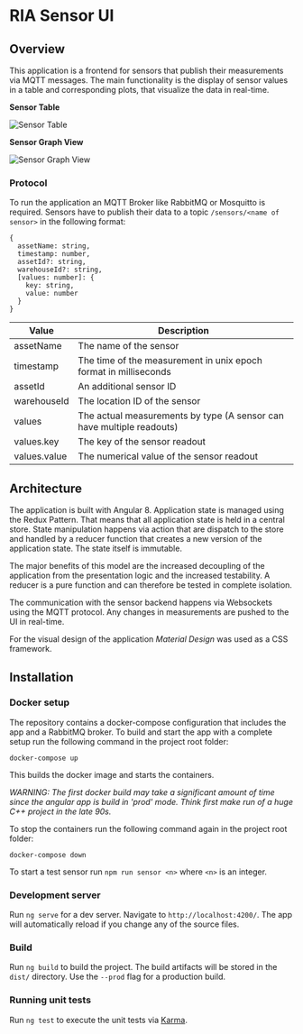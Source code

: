 # RIA Sensor UI

## Overview

This application is a frontend for sensors that publish their measurements via 
MQTT messages. The main functionality is the display of sensor values in a table
and corresponding plots, that visualize the data in real-time.

**Sensor Table**

![Sensor Table](https://git-iit.fh-joanneum.at/podbrega19/ria-sensor-ui/raw/master/docs/img/ui-home-screenshot.png?inline=false "Sensor Table")

**Sensor Graph View**

![Sensor Graph View](https://git-iit.fh-joanneum.at/podbrega19/ria-sensor-ui/raw/master/docs/img/ui-live-screenshot.png?inline=false "Sensor Graph View")

### Protocol

To run the application an MQTT Broker like RabbitMQ or Mosquitto is required.
Sensors have to publish their data to a topic `/sensors/<name of sensor>` in the
following format:

```
{
  assetName: string,
  timestamp: number,
  assetId?: string,
  warehouseId?: string,
  [values: number]: {
    key: string,
    value: number
  }
}
``` 

| Value        | Description                                                           |
| ------------ | --------------------------------------------------------------------- |
| assetName    | The name of the sensor                                                |
| timestamp    | The time of the measurement in unix epoch format in milliseconds      |
| assetId      | An additional sensor ID                                               |
| warehouseId  | The location ID of the sensor                                         |
| values       | The actual measurements by type (A sensor can have multiple readouts) |
| values.key   | The key of the sensor readout                                         |
| values.value | The numerical value of the sensor readout                             |

## Architecture

The application is built with Angular 8. Application state is managed using the Redux Pattern.
That means that all application state is held in a central store. State manipulation happens
via action that are dispatch to the store and handled by a reducer function that creates a new
version of the application state. The state itself is immutable.

The major benefits of this model are the increased decoupling of the application from the
presentation logic and the increased testability. A reducer is a pure function and can therefore
be tested in complete isolation.

The communication with the sensor backend happens via Websockets using the MQTT protocol. Any
changes in measurements are pushed to the UI in real-time.

For the visual design of the application *Material Design* was used as a CSS framework. 

## Installation

### Docker setup

The repository contains a docker-compose configuration that includes the app and a RabbitMQ broker.
To build and start the app with a complete setup run the following command in the project root 
folder:

```
docker-compose up

```

This builds the docker image and starts the containers. 

*WARNING: The first docker build may take a significant amount of time since the angular app is 
build in 'prod' mode. Think first make run of a huge C++ project in the late 90s.*

To stop the containers run the following command again in the project root folder:
```
docker-compose down

```

To start a test sensor run `npm run sensor <n>` where `<n>` is an integer. 

### Development server

Run `ng serve` for a dev server. Navigate to `http://localhost:4200/`. The app will automatically 
reload if you change any of the source files.

### Build

Run `ng build` to build the project. The build artifacts will be stored in the `dist/` directory. Use 
the `--prod` flag for a production build.

### Running unit tests

Run `ng test` to execute the unit tests via [Karma](https://karma-runner.github.io).

